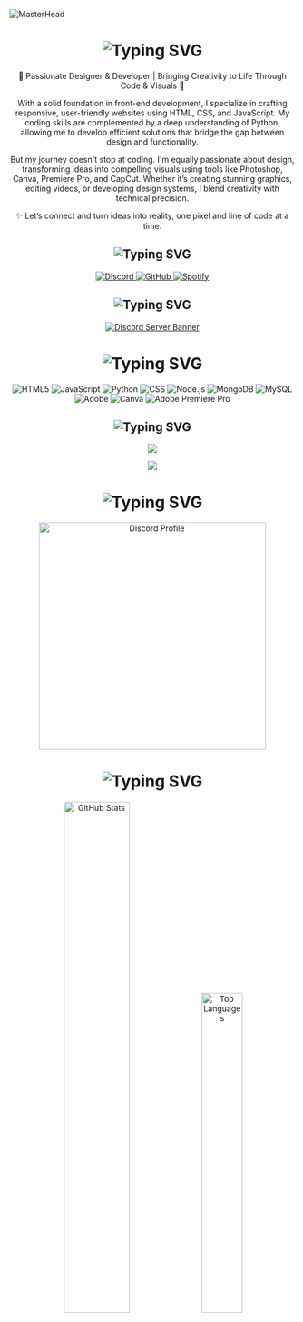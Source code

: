 ![MasterHead](https://i.pinimg.com/1200x/e1/96/42/e196424ca6d8e0dc96337eb9c9c90ffc.jpg)

<div align="center">
  <!-- About Me Section -->
  <h1>
    <img src="https://readme-typing-svg.herokuapp.com?font=Fredoka+One&pause=900&color=FFD700&background=00000000&center=true&vCenter=true&repeat=true&width=450&lines=About+Me" alt="Typing SVG" />
  </h1>

  <p>🌟 Passionate Designer & Developer | Bringing Creativity to Life Through Code & Visuals 🎨</p>
  <p>
    With a solid foundation in front-end development, I specialize in crafting responsive, user-friendly websites
    using HTML, CSS, and JavaScript. My coding skills are complemented by a deep understanding of Python, allowing me
    to develop efficient solutions that bridge the gap between design and functionality.
  </p>
  <p>
    But my journey doesn't stop at coding. I'm equally passionate about design, transforming ideas into compelling
    visuals using tools like Photoshop, Canva, Premiere Pro, and CapCut. Whether it’s creating stunning graphics,
    editing videos, or developing design systems, I blend creativity with technical precision.
  </p>
  <p>✨ Let’s connect and turn ideas into reality, one pixel and line of code at a time.</p>

  <!-- Social Media Section -->
  <h2>
    <img src="https://readme-typing-svg.herokuapp.com?font=Fredoka+One&pause=1000&color=FFA500&background=00000000&center=true&vCenter=true&repeat=true&width=435&lines=Social+Media's" alt="Typing SVG" />
  </h2>
  <p>
    <a href="https://discord.gg/BEq4KMUeUh" target="_blank">
      <img src="https://img.shields.io/badge/Discord%20-7289DA.svg?&style=for-the-badge&logo=discord&logoColor=white" alt="Discord" />
    </a>
    <a href="https://www.github.com/LirimW" target="_blank">
      <img src="https://img.shields.io/badge/GitHub%20-191717.svg?&style=for-the-badge&logo=github&logoColor=white" alt="GitHub" />
    </a>
    <a href="https://open.spotify.com/user/31bka7xejhfxd2xmrlr6kzlew3re?si=21b811aa7be148bd" target="_blank">
      <img src="https://img.shields.io/badge/Spotify%20-1ed760.svg?&style=for-the-badge&logo=spotify&logoColor=white" alt="Spotify" />
    </a>
  </p>

  <!-- Discord Server Section -->
  <h2>
    <img src="https://readme-typing-svg.herokuapp.com?font=Fredoka+One&pause=1000&color=1E90FF&background=00000000&center=true&vCenter=true&repeat=true&width=435&lines=My+Discord+Server" alt="Typing SVG" />
  </h2>
  <p>
    <a href="https://discord.gg/NKtq6XHhqh" target="_blank">
      <img src="https://api.weblutions.com/discord/invite/NKtq6XHhqh/" alt="Discord Server Banner" />
    </a>
  </p>

  <!-- Tech Stack Section -->
  <h1>
    <img src="https://readme-typing-svg.herokuapp.com?font=Fredoka+One&pause=1000&color=FF8C00&background=00000000&center=true&vCenter=true&repeat=true&width=435&lines=Tech+Stack" alt="Typing SVG" />
  </h1>
  <p>
    <img src="https://img.shields.io/badge/html5-%23E34F26.svg?style=for-the-badge&logo=html5&logoColor=white" alt="HTML5" />
    <img src="https://img.shields.io/badge/javascript-%23323330.svg?style=for-the-badge&logo=javascript&logoColor=%23F7DF1E" alt="JavaScript" />
    <img src="https://img.shields.io/badge/python-3670A0?style=for-the-badge&logo=python&logoColor=ffdd54" alt="Python" />
    <img src="https://img.shields.io/badge/css-%231572B6.svg?style=for-the-badge&logo=css3&logoColor=white" alt="CSS" />
    <img src="https://img.shields.io/badge/nodejs-6DA55F?style=for-the-badge&logo=node.js&logoColor=white" alt="Node.js" />
    <img src="https://img.shields.io/badge/mongodb-%234ea94b.svg?style=for-the-badge&logo=mongodb&logoColor=white" alt="MongoDB" />
    <img src="https://img.shields.io/badge/mysql-4479A1.svg?style=for-the-badge&logo=mysql&logoColor=white" alt="MySQL" />
    <img src="https://img.shields.io/badge/adobe-%23FF0000.svg?style=for-the-badge&logo=adobe&logoColor=white" alt="Adobe" />
    <img src="https://img.shields.io/badge/Canva-%2300C4CC.svg?style=for-the-badge&logo=Canva&logoColor=white" alt="Canva" />
    <img src="https://img.shields.io/badge/Adobe%20Premiere%20Pro-9999FF.svg?style=for-the-badge&logo=Adobe%20Premiere%20Pro&logoColor=white" alt="Adobe Premiere Pro" />
  </p>

  <!-- Languages & Tools Section -->
  <h2>
    <img src="https://readme-typing-svg.herokuapp.com?font=Fredoka+One&pause=1000&color=32CD32&background=00000000&center=true&vCenter=true&repeat=true&width=435&lines=Language's+%26+Tool's" alt="Typing SVG" />
  </h2>
  <p>
    <img src="https://skillicons.dev/icons?i=cs,js,html,css,nodejs,mongo&theme=dark" />
  </p>
  <p>
    <img src="https://skillicons.dev/icons?i=powershell,vscode,visualstudio&theme=dark" />
  </p>

 


 <!-- Discord Account Section -->
 <!-- Discord Account Section -->
<h1>
  <img
    src="https://readme-typing-svg.herokuapp.com?font=Fredoka&pause=1000&color=326EFF&background=00000000&center=true&vCenter=true&repeat=true&width=435&lines=My+Discord+Account's"
    alt="Typing SVG"
  />
</h1>
<p>
  <a href="https://discord.com/users/722885079575298090" target="_blank" rel="noopener noreferrer">
    <img width="400px"
      src="https://lanyard.kyrie25.dev/api/722885079575298090?decoration=true&useDisplayName=true&animationDuration=2s&waveColor=3256a8&imgStyle=square&imgBorderRadius=16px&bg=DD272700&idle"
      alt="Discord Profile" />
  </a>
</p>


  <!-- GitHub Stats Section -->
  <h1>
    <img src="https://readme-typing-svg.herokuapp.com?font=Fredoka+One&pause=1000&color=4169E1&background=00000000&center=true&vCenter=true&repeat=true&width=435&lines=Github+Stat's" alt="Typing SVG" />
  </h1>
  <p>
    <img src="https://github-readme-stats.vercel.app/api?username=LirimW&count_private=true&show_icons=true&theme=midnight-purple&hide_border=true" width="48%" alt="GitHub Stats" />
    <img src="https://github-readme-stats.vercel.app/api/top-langs/?username=LirimW&layout=compact&show_icons=true&theme=midnight-purple&hide_border=true" width="38%" alt="Top Languages" />
  </p>
</div>
